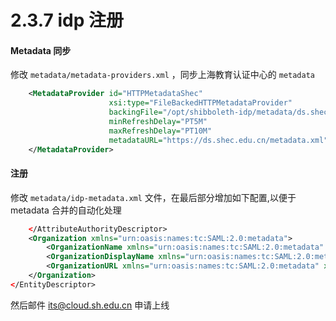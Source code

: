 # 2.3.7 idp 注册

#### Metadata 同步
修改 `metadata/metadata-providers.xml` ，同步上海教育认证中心的 `metadata`
```xml
    <MetadataProvider id="HTTPMetadataShec"
                      xsi:type="FileBackedHTTPMetadataProvider"
                      backingFile="/opt/shibboleth-idp/metadata/ds.shec.edu.cn.xml"
                      minRefreshDelay="PT5M" 
                      maxRefreshDelay="PT10M" 
                      metadataURL="https://ds.shec.edu.cn/metadata.xml">
    </MetadataProvider>
```

#### 注册
修改 `metadata/idp-metadata.xml` 文件，在最后部分增加如下配置,以便于 metadata 合并的自动化处理

```xml
    </AttributeAuthorityDescriptor>
    <Organization xmlns="urn:oasis:names:tc:SAML:2.0:metadata">
        <OrganizationName xmlns="urn:oasis:names:tc:SAML:2.0:metadata" xml:lang="en">seac</OrganizationName>
        <OrganizationDisplayName xmlns="urn:oasis:names:tc:SAML:2.0:metadata" xml:lang="zh-CN">上海市教委</OrganizationDisplayName>
        <OrganizationURL xmlns="urn:oasis:names:tc:SAML:2.0:metadata" xml:lang="en">https://idp.seac.edu.cn/</OrganizationURL>
    </Organization>
</EntityDescriptor>
```

然后邮件 its@cloud.sh.edu.cn 申请上线

